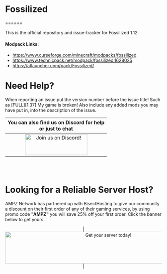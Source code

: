 # Fossilized
======

This is the official repository and issue-tracker for Fossilized 1.12
    
#### Modpack Links: 
+ https://www.curseforge.com/minecraft/modpacks/fossilized  
+ https://www.technicpack.net/modpack/fossilized.1628025  
+ https://atlauncher.com/pack/Fossilized/  
  
Need Help?
======
When reporting an issue put the version number before the issue title! Such as [FULL][1.37] My game is broken! Also include any added mods you may have put in, into the description of the issue. 
 

|You can also find us on Discord for help<br>or just to chat|
|:------------:|
|<a href="https://discord.gg/enrpMDd"><img src="https://discordapp.com/assets/fc0b01fe10a0b8c602fb0106d8189d9b.png" alt="Join us on Discord!"  width="200" height="68"></a>|
<br>
<br>

Looking for a Reliable Server Host?
======
AMPZ Network has partnered up with BisectHosting to give our community a discount on their first order of any of their gaming services, by using promo code **"AMPZ"** you will save 25% off your first order. Click the banner below to get yours. 

<p align="center">
| <a href="https://bisecthosting.com/AMPZ"><img src="https://www.bisecthosting.com/partners/custom-banners/efc540da-bc63-4958-9524-27f5e8c7dd87.png" alt="Get your server today!"  width="648" height="102"></a>|
</p>
